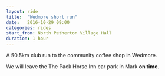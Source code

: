 ```yaml
---
layout: ride
title:  "Wedmore short run"
date:   2016-10-29 09:00
categories: rides
start_from: North Petherton Village Hall
duration: 1 hour
---
```

A 50.5km club run to the community coffee shop in Wedmore.

We will leave the The Pack Horse Inn car park in Mark **on time**.
